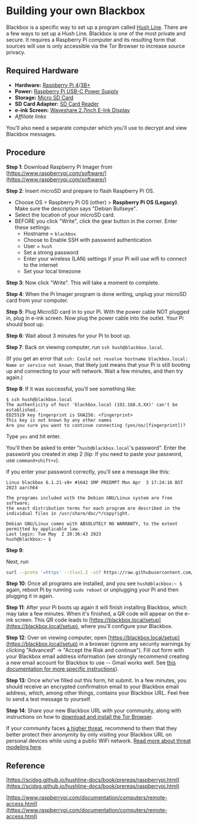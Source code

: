 # Building your own Blackbox

Blackbox is a specific way to set up a program called [Hush Line](https://hushline.app/). There are a few ways to set up a Hush Line. Blackbox is one of the most private and secure. It requires a Raspberry Pi computer and its resulting form that sources will use is only accessible via the Tor Browser to increase source privacy.

<!-- Most Hush Line users should follow [**this documentation**](https://scidsg.github.io/hushline-docs/book/intro.html). If you'd really like to set up your own Blackbox Hush Line, read and follow the instructions in this document. -->

## Required Hardware

- **Hardware:** [Raspberry Pi 4](https://www.amazon.com/Raspberry-Model-2019-Quad-Bluetooth/dp/B07TC2BK1X/?&_encoding=UTF8&tag=scidsg-20&linkCode=ur2&linkId=ee402e41cd98b8767ed54b1531ed1666&camp=1789&creative=9325)/[3B+](https://www.amazon.com/ELEMENT-Element14-Raspberry-Pi-Motherboard/dp/B07P4LSDYV/?&_encoding=UTF8&tag=scidsg-20&linkCode=ur2&linkId=d76c1db453c42244fe465c9c56601303&camp=1789&creative=9325)
- **Power:** [Raspberry Pi USB-C Power Supply](https://www.amazon.com/Raspberry-Pi-USB-C-Power-Supply/dp/B07W8XHMJZ?crid=20ZD3IB2N877C&keywords=raspberry%2Bpi%2Bpower%2Bsupply&qid=1696270477&sprefix=raspberry%2Bpi%2Bpower%2B%2Caps%2C140&sr=8-5&th=1&linkCode=ll1&tag=scidsg-20&linkId=fa55eb4c089361952be8285bf67bfd22&language=en_US&ref_=as_li_ss_tl)
- **Storage:** [Micro SD Card](https://www.amazon.com/Sandisk-Ultra-Micro-UHS-I-Adapter/dp/B073K14CVB?crid=1XCUWSKV8V2L1&keywords=microSD+card&qid=1696270565&sprefix=microsd+car%2Caps%2C137&sr=8-21&linkCode=ll1&tag=scidsg-20&linkId=a2865a28ae852876a5a6d27512e9d7ef&language=en_US&ref_=as_li_ss_tl)
- **SD Card Adapter:** [SD Card Reader](https://www.amazon.com/SanDisk-MobileMate-microSD-Card-Reader/dp/B07G5JV2B5?crid=3ESM9TOJBH8J7&keywords=microsd+card+adaptor+usb+sandisk&qid=1696270641&sprefix=microsd+card+adaptor+usb+sandisk%2Caps%2C135&sr=8-3&linkCode=ll1&tag=scidsg-20&linkId=90d3bed4e490d29d84bcf86d9fe75290&language=en_US&ref_=as_li_ss_tl)
- **e-ink Screen:** [Waveshare 2.7inch E-Ink Display](https://www.amazon.com/2-7inch-HAT-Resolution-Electronic-Communicating/dp/B075FQKSZ9/?_encoding=UTF8&pd_rd_w=hNy2N&content-id=amzn1.sym.5f7e0a27-49c0-47d3-80b2-fd9271d863ca%3Aamzn1.symc.e5c80209-769f-4ade-a325-2eaec14b8e0e&pf_rd_p=5f7e0a27-49c0-47d3-80b2-fd9271d863ca&pf_rd_r=KQ1ZCPA2Q08D1SW2GYJH&pd_rd_wg=mepbv&pd_rd_r=e97f3e03-7e7d-4165-84e8-3face81f7190&ref_=pd_gw_ci_mcx_mr_hp_atf_m)
- _Affiliate links_

You'll also need a separate computer which you'll use to decrypt and view Blackbox messages.

## Procedure

**Step 1**: Download Raspberry Pi Imager from [https://www.raspberrypi.com/software/](https://www.raspberrypi.com/software/)

**Step 2**: Insert microSD and prepare to flash Raspberry Pi OS.
* Choose OS > Raspberry Pi OS (other) > **Raspberry Pi OS (Legacy)**. Make sure the description says "Debian Bullseye".
* Select the location of your microSD card.
* BEFORE you click "Write", click the gear button in the corner.
Enter these settings:
    * Hostname = `blackbox`
    * Choose to Enable SSH with password authentication
    * User = `hush`
    * Set a strong password
    * Enter your wireless (LAN) settings if your Pi will use wifi to connect to the internet
    * Set your local timezone

**Step 3**: Now click "Write". This will take a moment to complete.

**Step 4**: When the Pi Imager program is done writing, unplug your microSD card from your computer.

**Step 5**: Plug MicroSD card in to your Pi. With the power cable NOT plugged in, plug in e-ink screen. Now plug the power cable into the outlet. Your Pi should boot up.

**Step 6**: Wait about 3 minutes for your Pi to boot up.

**Step 7**: Back on viewing computer, run `ssh hush@blackbox.local`.

(If you get an error that `ssh: Could not resolve hostname blackbox.local: Name or service not known`, that likely just means that your Pi is still booting up and connecting to your wifi network. Wait a few minutes, and then try again.)

**Step 8**: If it was successful, you'll see something like:
```
$ ssh hush@blackbox.local
The authenticity of host 'blackbox.local (192.168.X.XX)' can't be established.
ED25519 key fingerprint is SHA256: <fingerprint>
This key is not known by any other names
Are you sure you want to continue connecting (yes/no/[fingerprint])?
```

Type `yes` and hit enter.

You'll then be asked to enter "`hush@blackbox.local`'s password". Enter the password you created in step 2 (tip: If you need to paste your password, use `command+shift+v`).

If you enter your password correctly, you'll see a message like this:
```text
Linux blackbox 6.1.21-v8+ #1642 SMP PREEMPT Mon Apr  3 17:24:16 BST 2023 aarch64

The programs included with the Debian GNU/Linux system are free software;
the exact distribution terms for each program are described in the
individual files in /usr/share/doc/*/copyright.

Debian GNU/Linux comes with ABSOLUTELY NO WARRANTY, to the extent
permitted by applicable law.
Last login: Tue May  2 20:36:43 2023
hush@blackbox:~ $
```

**Step 9**:

Next, run
```bash
curl --proto '=https' --tlsv1.2 -sSf https://raw.githubusercontent.com/scidsg/blackbox/main/scripts/helper.sh | sudo bash
```

**Step 10**: Once all programs are installed, and you see `hush@blackbox:~ $` again, reboot Pi by running `sudo reboot` or unplugging your Pi and then plugging it in again.

**Step 11**: After your Pi boots up again it will finish installing Blackbox, which may take a few minutes. When it's finished, a QR code will appear on the e-ink screen. This QR code leads to [https://blackbox.local/setup](https://blackbox.local/setup), where you'll configure your Blackbox.

**Step 12**: Over on viewing computer, open [https://blackbox.local/setup](https://blackbox.local/setup) in a browser (ignore any security warnings by clicking "Advanced" -> "Accept the Risk and continue"). Fill out form with your Blackbox email address information (we strongly recommend creating a new email account for Blackbox to use -- Gmail works well. See [this documentation for more specific instructions](https://scidsg.github.io/hushline-docs/book/prereqs/general.html#2-gmail)).

**Step 13**: Once who've filled out this form, hit submit. In a few minutes, you should receive an encrypted confirmation email to your Blackbox email address, which, among other things, contains your Blackbox URL. Feel free to send a test message to yourself.

**Step 14**: Share your new Blackbox URL with your community, along with instructions on how to [download and install the Tor Browser](https://www.torproject.org/download/).

If your community faces [a higher threat](https://scidsg.github.io/hushline-docs/book/prereqs/threat-modeling.html), recommend to them that they better protect their anonymity by only visiting your Blackbox URL on personal devices while using a public WiFi network. [Read more about threat modeling here](https://scidsg.github.io/hushline-docs/book/prereqs/threat-modeling.html).

<!-- ## How to check the status of your Blackbox from the command line -->

<!-- ``` -->
<!-- systemctl status blackbox-installer.service -->
<!-- ``` -->

## Reference
[https://scidsg.github.io/hushline-docs/book/prereqs/raspberrypi.html](https://scidsg.github.io/hushline-docs/book/prereqs/raspberrypi.html)

[https://www.raspberrypi.com/documentation/computers/remote-access.html](https://www.raspberrypi.com/documentation/computers/remote-access.html)


